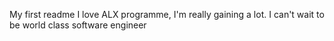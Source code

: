 My first readme
I love ALX programme, I'm really gaining a lot. I can't wait to be world class software engineer
